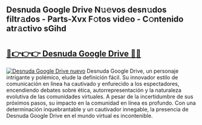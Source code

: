 ## Desnuda Google Drive N𝚞𝚎vos desn𝚞dos filtr𝚊dos - Parts-Xvx F𝚘tos vid𝚎o - C𝚘ntenido atr𝚊ctivo sGihd

# <h2><a href="http://mb7au8.tromn.icu/?c=Desnuda+Google+Drive">🔗👉👉👉 Desnuda Google Drive 🔗🔗</a></h2>

[![Desnuda Google Drive nuevo](https://i.imgur.com/pEAQMta.gif)](http://mb7au8.tromn.icu/?c=Desnuda+Google+Drive)
Desnuda Google Drive, un personaje intrigante y polémico, elude la definición fácil. Su innovador estilo de comunicación en línea ha cautivado y enfurecido a los espectadores, encendiendo debates sobre ética, autorrepresentación y la naturaleza evolutiva de las comunidades virtuales. A pesar de la incertidumbre de sus próximos pasos, su impacto en la comunidad en línea es profundo. Con una determinación inquebrantable y un cautivador innegable, la presencia de Desnuda Google Drive en el mundo virtual es incontenible.
